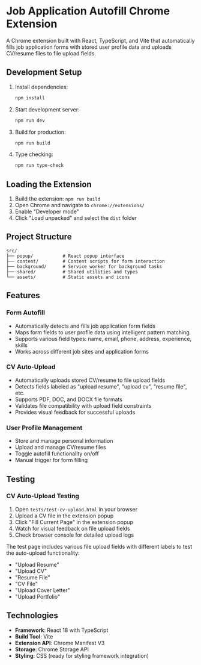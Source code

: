 # Job Application Autofill Chrome Extension

A Chrome extension built with React, TypeScript, and Vite that automatically fills job application forms with stored user profile data and uploads CV/resume files to file upload fields.

## Development Setup

1. Install dependencies:
   ```bash
   npm install
   ```

2. Start development server:
   ```bash
   npm run dev
   ```

3. Build for production:
   ```bash
   npm run build
   ```

4. Type checking:
   ```bash
   npm run type-check
   ```

## Loading the Extension

1. Build the extension: `npm run build`
2. Open Chrome and navigate to `chrome://extensions/`
3. Enable "Developer mode"
4. Click "Load unpacked" and select the `dist` folder

## Project Structure

```
src/
├── popup/           # React popup interface
├── content/         # Content scripts for form interaction
├── background/      # Service worker for background tasks
├── shared/          # Shared utilities and types
└── assets/          # Static assets and icons
```

## Features

### Form Autofill
- Automatically detects and fills job application form fields
- Maps form fields to user profile data using intelligent pattern matching
- Supports various field types: name, email, phone, address, experience, skills
- Works across different job sites and application forms

### CV Auto-Upload
- Automatically uploads stored CV/resume to file upload fields
- Detects fields labeled as "upload resume", "upload cv", "resume file", etc.
- Supports PDF, DOC, and DOCX file formats
- Validates file compatibility with upload field constraints
- Provides visual feedback for successful uploads

### User Profile Management
- Store and manage personal information
- Upload and manage CV/resume files
- Toggle autofill functionality on/off
- Manual trigger for form filling

## Testing

### CV Auto-Upload Testing
1. Open `tests/test-cv-upload.html` in your browser
2. Upload a CV file in the extension popup
3. Click "Fill Current Page" in the extension popup
4. Watch for visual feedback on file upload fields
5. Check browser console for detailed upload logs

The test page includes various file upload fields with different labels to test the auto-upload functionality:
- "Upload Resume"
- "Upload CV" 
- "Resume File"
- "CV File"
- "Upload Cover Letter"
- "Upload Portfolio"

## Technologies

- **Framework**: React 18 with TypeScript
- **Build Tool**: Vite
- **Extension API**: Chrome Manifest V3
- **Storage**: Chrome Storage API
- **Styling**: CSS (ready for styling framework integration)
